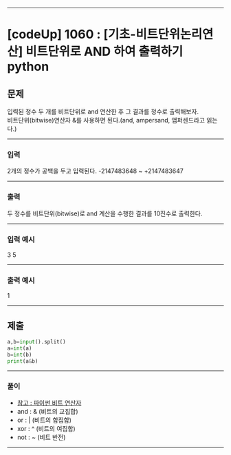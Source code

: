 
---

# [codeUp] 1060 : [기초-비트단위논리연산] 비트단위로 AND 하여 출력하기 python


## 문제
 
입력된 정수 두 개를 비트단위로 and 연산한 후 그 결과를 정수로 출력해보자.   
비트단위(bitwise)연산자 &를 사용하면 된다.(and, ampersand, 앰퍼센드라고 읽는다.)




---
### 입력 

2개의 정수가 공백을 두고 입력된다.
-2147483648 ~ +2147483647


---
### 출력   

두 정수를 비트단위(bitwise)로 and 계산을 수행한 결과를 10진수로 출력한다.

---
### 입력 예시

3 5

---
### 출력 예시

1

---
제출
---
```python
a,b=input().split()
a=int(a)
b=int(b)
print(a&b)
```

---
### 풀이
* [참고 : 파이썬 비트 연산자](https://dojang.io/mod/page/view.php?id=2460)
* and : & (비트의 교집합)
* or : | (비트의 합집합)
* xor : ^ (비트의 여집합)
* not : ~ (비트 반전)
---
